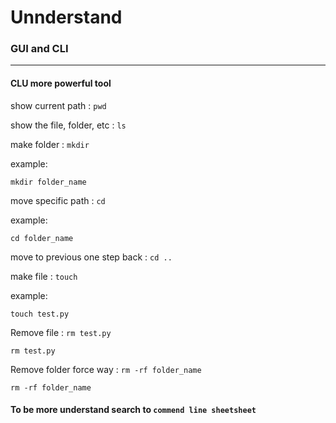 # Unnderstand

### GUI and CLI
---

#### CLU more powerful tool

show current path : `pwd`

show the file, folder, etc : `ls`

make folder : `mkdir` 

example:
```
mkdir folder_name
```
move specific path : `cd`

example:
```
cd folder_name
```

move to previous one step back : `cd ..`


make file : `touch`

example:
```
touch test.py
```
Remove file : `rm test.py`

```
rm test.py
```

Remove folder force way :  `rm -rf folder_name`

```
rm -rf folder_name
```


#### To be more understand search to `commend line sheetsheet`